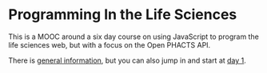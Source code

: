 # Programming In the Life Sciences

This is a MOOC around a six day course on using JavaScript to program the life sciences web, but with a focus on the Open PHACTS API.

There is [general information](index.md), but you can also jump in and start at [day 1](day1.md).
